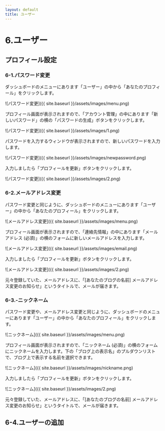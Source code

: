 ```yaml
---
layout: default
title: ユーザー
---
```

# 6.ユーザー

## プロフィール設定

### 6-1.パスワード変更

ダッシュボードのメニューにあります「ユーザー」の中から「あなたのプロフィール」をクリックします。

![パスワード変更]({{ site.baseurl }}/assets/images/menu.png)

プロフィール画面が表示されますので、「アカウント管理」の中にあります「新しいパスワード」の横の「パスワードの生成」ボタンをクリックします。

![パスワード変更]({{ site.baseurl }}/assets/images/1.png)

パスワードを入力するウィンドウが表示されますので、新しいパスワードを入力します。

![パスワード変更]({{ site.baseurl }}/assets/images/newpassword.png)

入力しましたら「プロフィールを更新」ボタンをクリックします。

![パスワード変更]({{ site.baseurl }}/assets/images/2.png)


### 6-2.メールアドレス変更

パスワード変更と同じように、ダッシュボードのメニューにあります「ユーザー」の中から「あなたのプロフィール」をクリックします。

![メールアドレス変更]({{ site.baseurl }}/assets/images/menu.png)

プロフィール画面が表示されますので、「連絡先情報」の中にあります「メールアドレス (必須)」の横のフォームに新しいメールアドレスを入力します。

![メールアドレス変更]({{ site.baseurl }}/assets/images/email.png)

入力しましたら「プロフィールを更新」ボタンをクリックします。

![メールアドレス変更]({{ site.baseurl }}/assets/images/2.png)

元々登録していた、メールアドレスに、「[あなたのブログの名前] メールアドレス変更のお知らせ」というタイトルで、メールが届きます。


### 6-3.-ニックネーム

パスワード変更や、メールアドレス変更と同じように、ダッシュボードのメニューにあります「ユーザー」の中から「あなたのプロフィール」をクリックします。

![ニックネーム]({{ site.baseurl }}/assets/images/menu.png)

プロフィール画面が表示されますので、「ニックネーム (必須)」の横のフォームにニックネームを入力します。下の「ブログ上の表示名」のプルダウンリストで、ブログ上で表示する名前を選択できます。

![ニックネーム]({{ site.baseurl }}/assets/images/nickname.png)

入力しましたら「プロフィールを更新」ボタンをクリックします。

![ニックネーム]({{ site.baseurl }}/assets/images/2.png)

元々登録していた、メールアドレスに、「[あなたのブログの名前] メールアドレス変更のお知らせ」というタイトルで、メールが届きます。

## 6-4.ユーザーの追加
